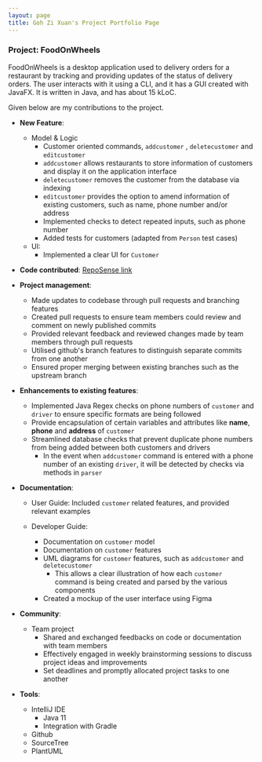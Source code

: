 ```yaml
---
layout: page
title: Goh Zi Xuan's Project Portfolio Page
---
```


### Project: FoodOnWheels

FoodOnWheels is a desktop application used to delivery orders for a restaurant by tracking and providing updates of 
the status of delivery orders. The user interacts with it using a CLI, and it has a GUI created with JavaFX. It is 
written in Java, and has about 15 kLoC.

Given below are my contributions to the project.

* **New Feature**:
  * Model & Logic
    * Customer oriented commands, `addcustomer` , `deletecustomer` and `editcustomer`
    * `addcustomer` allows restaurants to store information of customers and display it on the application interface
    * `deletecustomer` removes the customer from the database via indexing
    * `editcustomer` provides the option to amend  information of existing customers, such as name, phone number 
    and/or address
    * Implemented checks to detect repeated inputs, such as phone number
    * Added tests for customers (adapted from `Person` test cases)
  * UI:
    * Implemented a clear UI for `Customer`

  
* **Code contributed**: [RepoSense link](https://nus-cs2103-ay2122s2.github.io/tp-dashboard/?search=zxgoh&sort=groupTitle&sortWithin=title&timeframe=commit&mergegroup=&groupSelect=groupByRepos&breakdown=true&checkedFileTypes=docs~functional-code~test-code~other&since=2022-02-18)


* **Project management**:
  * Made updates to codebase through pull requests and branching features
  * Created pull requests to ensure team members could review and comment on newly published commits
  * Provided relevant feedback and reviewed changes made by team members through pull requests
  * Utilised github's branch features to
  distinguish separate commits from one another
  * Ensured proper merging between existing branches such as the upstream branch
  
* **Enhancements to existing features**:
  * Implemented Java Regex checks on phone numbers of `customer` and `driver` to ensure specific formats are being followed
  * Provide encapsulation of certain variables and attributes like **name**, **phone** and **address** of `customer`
  * Streamlined database checks that prevent duplicate phone numbers from being added between both  customers and 
    drivers
    * In the event when `addcustomer` command is entered with a phone number of an existing `driver`, it will be 
      detected by checks via methods in `parser`

* **Documentation**:
  * User Guide: Included `customer` related features, and provided relevant examples

  * Developer Guide:
    * Documentation on `customer` model
    * Documentation on `customer` features
    * UML diagrams for `customer` features, such as `addcustomer` and `deletecustomer`
      * This allows a clear illustration of how each `customer` command is being created and parsed by the various 
        components 
    * Created a mockup of the user interface using Figma



* **Community**:
  * Team project
    * Shared and exchanged feedbacks on code or documentation with team members
    * Effectively engaged in weekly brainstorming sessions to discuss project ideas and improvements
    * Set deadlines and promptly allocated project tasks to one another
* **Tools**:
  * IntelliJ IDE 
    * Java 11
    * Integration with Gradle
  * Github 
  * SourceTree
  * PlantUML

